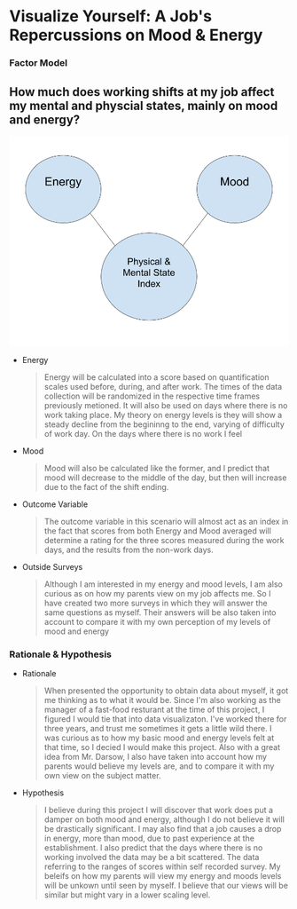 # Visualize Yourself: A Job's Repercussions on Mood & Energy #

### Factor Model ###

## How much does working shifts at my job affect my mental and physcial states, mainly on mood and energy? ##

![Factor Model](https://github.com/eric-wisniewski/visualizeYourself_Project/blob/master/phase1_planning/SimpleFactorModel.png)

* Energy
	> Energy will be calculated into a score based on quantification scales used before, during, and after work. The times of the data collection will be randomized in the respective time frames previously metioned. It will also be used on days where there is no work taking place. My theory on energy levels is they will show a steady decline from the begininng to the end, varying of difficulty of work day. On the days where there is no work I feel 
* Mood
	> Mood will also be calculated like the former, and I predict that mood will decrease to the middle of the day, but then will increase due to the fact of the shift ending. 
* Outcome Variable
	> The outcome variable in this scenario will almost act as an index in the fact that scores from both Energy and Mood averaged will determine a rating for the three scores measured during the work days, and the results from the non-work days. 
* Outside Surveys
	> Although I am interested in my energy and mood levels, I am also curious as on how my parents view on my job affects me. So I have created two more surveys in which they will answer the same questions as myself. Their answers will be also taken into account to compare it with my own perception of my levels of mood and energy

### Rationale & Hypothesis ###

* Rationale
	> When presented the opportunity to obtain data about myself, it got me thinking as to what it would be. Since I'm also working as the manager of a fast-food resturant at the time of this project, I figured I would tie that into data visualizaton. I've worked there for three years, and trust me sometimes it gets a little wild there. I was curious as to how my basic mood and energy levels felt at that time, so I decied I would make this project. Also with a great idea from Mr. Darsow, I also have taken into account how my parents would believe my levels are, and to compare it with my own view on the subject matter. 
* Hypothesis
	> I believe during this project I will discover that work does put a damper on both mood and energy, although I do not believe it will be drastically significant. I may also find that a job causes a drop in energy, more than mood, due to past experience at the establishment. I also predict that the days where there is no working involved the data may be a bit scattered. The data referring to the ranges of scores within self recorded survey. My beleifs on how my parents will view my energy and moods levels will be unkown until seen by myself. I believe that our views will be similar but might vary in a lower scaling level. 




